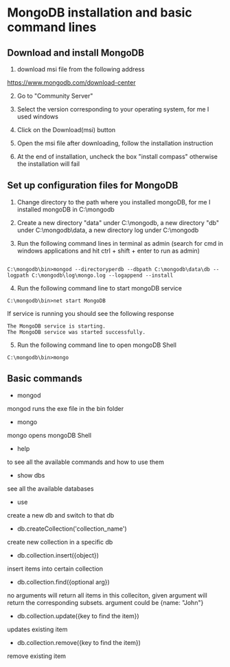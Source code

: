 # MongoDB installation and basic command lines

## Download and install MongoDB 

1. download msi file from the following address

https://www.mongodb.com/download-center

2. Go to "Community Server"

3. Select the version corresponding to your operating system, for me I used windows

4. Click on the Download(msi) button

5. Open the msi file after downloading, follow the installation instruction

6. At the end of installation, uncheck the box "install compass" otherwise the installation will fail

## Set up configuration files for MongoDB

1. Change directory to the path where you installed mongoDB, for me I installed mongoDB in C:\mongodb

2. Create a new directory "data" under C:\mongodb, a new directory "db" under C:\mongodb\data, a new directory log under C:\mongodb

3. Run the following command lines in terminal as admin (search for cmd in windows applications and hit ctrl + shift + enter to run as admin)

```

C:\mongodb\bin>mongod --directoryperdb --dbpath C:\mongodb\data\db --logpath C:\mongodb\log\mongo.log --logappend --install

```
4. Run the following command line to start mongoDB service

```
C:\mongodb\bin>net start MongoDB

```

If service is running you should see the following response

```
The MongoDB service is starting.
The MongoDB service was started successfully.
```

5. Run the following command line to open mongoDB Shell

```
C:\mongodb\bin>mongo

```

## Basic commands

* mongod

mongod runs the exe file in the bin folder

* mongo

mongo opens mongoDB Shell

* help

to see all the available commands and how to use them

* show dbs

see all the available databases

* use

create a new db and switch to that db

* db.createCollection('collection_name')

create new collection in a specific db

* db.collection.insert({object})

insert items into certain collection

* db.collection.find({optional arg})

no arguments will return all items in this colleciton, given argument will return the corresponding subsets. argument could be {name: "John"}

* db.collection.update({key to find the item})

updates existing item

* db.collection.remove({key to find the item})

remove existing item
